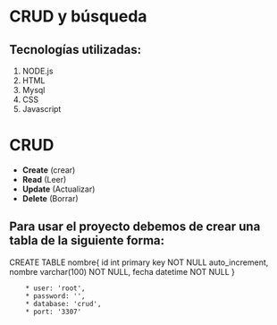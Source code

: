 # CRUD y búsqueda
## Tecnologías utilizadas:
1. NODE.js
2. HTML
3. Mysql
4. CSS
5. Javascript

# CRUD
* **Create** (crear)
* **Read** (Leer)
* **Update** (Actualizar)
* **Delete** (Borrar)

## Para usar el proyecto debemos de crear una tabla de la siguiente forma:

CREATE TABLE nombre{
    id int primary key NOT NULL auto_increment,
    nombre varchar(100) NOT NULL,
    fecha datetime NOT NULL
}

        * user: 'root',
        * password: '',
        * database: 'crud',
        * port: '3307'
